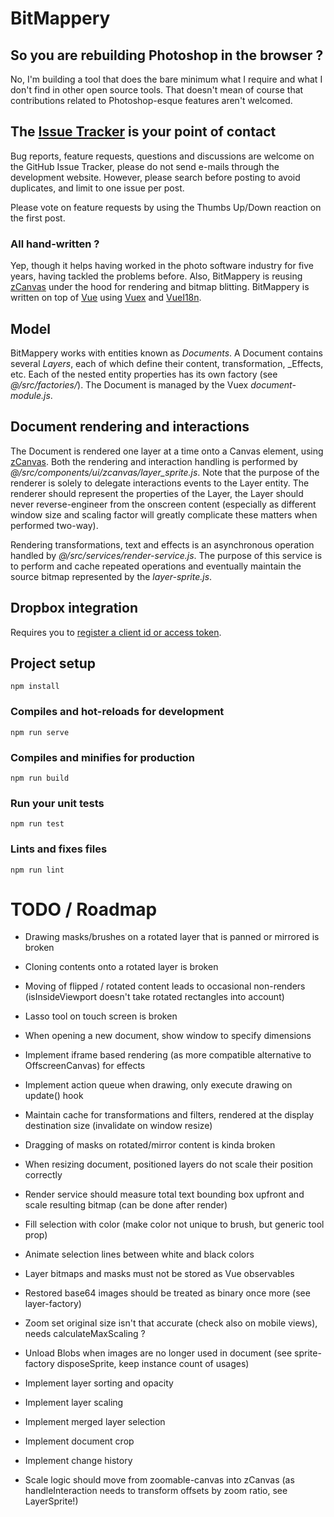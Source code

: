 # BitMappery

## So you are rebuilding Photoshop in the browser ?

No, I'm building a tool that does the bare minimum what I require and what I don't
find in other open source tools. That doesn't mean of course that contributions
related to Photoshop-esque features aren't welcomed.

## The [Issue Tracker](https://github.com/igorski/bitmappery/issues) is your point of contact

Bug reports, feature requests, questions and discussions are welcome on the GitHub Issue Tracker, please do not send e-mails through the development website. However, please search before posting to avoid duplicates, and limit to one issue per post.

Please vote on feature requests by using the Thumbs Up/Down reaction on the first post.

### All hand-written ?

Yep, though it helps having worked in the photo software industry for five years, having
tackled the problems before. Also, BitMappery is reusing [zCanvas](https://github.com/igorski/zCanvas)
under the hood for rendering and bitmap blitting. BitMappery is written on top of [Vue](https://github.com/vuejs/vue) using [Vuex](https://github.com/vuejs/vuex) and [VueI18n](https://github.com/kazupon/vue-i18n).

## Model

BitMappery works with entities known as _Documents_. A Document contains several _Layers_, each of
which define their content, transformation, _Effects, etc. Each of the nested entity properties
has its own factory (see _@/src/factories/_). The Document is managed by the Vuex _document-module.js_.

## Document rendering and interactions

The Document is rendered one layer at a time onto a Canvas element, using [zCanvas](https://github.com/igorski/zCanvas). Both the rendering and interaction handling is performed by _@/src/components/ui/zcanvas/layer_sprite.js_.
Note that the purpose of the renderer is solely to delegate interactions events to the Layer entity. The
renderer should represent the properties of the Layer, the Layer should never reverse-engineer from the onscreen
content (especially as different window size and scaling factor will greatly complicate these matters when
performed two-way).

Rendering transformations, text and effects is an asynchronous operation handled by _@/src/services/render-service.js_. The purpose of this service is to perform and cache repeated operations and eventually maintain
the source bitmap represented by the _layer-sprite.js_.

## Dropbox integration

Requires you to [register a client id or access token](https://www.dropbox.com/developers/apps).

## Project setup
```
npm install
```

### Compiles and hot-reloads for development
```
npm run serve
```

### Compiles and minifies for production
```
npm run build
```

### Run your unit tests
```
npm run test
```

### Lints and fixes files
```
npm run lint
```

# TODO / Roadmap

* Drawing masks/brushes on a rotated layer that is panned or mirrored is broken
* Cloning contents onto a rotated layer is broken
* Moving of flipped / rotated content leads to occasional non-renders (isInsideViewport doesn't take rotated rectangles into account)
* Lasso tool on touch screen is broken

* When opening a new document, show window to specify dimensions
* Implement iframe based rendering (as more compatible alternative to OffscreenCanvas) for effects
* Implement action queue when drawing, only execute drawing on update() hook
* Maintain cache for transformations and filters, rendered at the display destination size (invalidate on window resize)
* Dragging of masks on rotated/mirror content is kinda broken
* When resizing document, positioned layers do not scale their position correctly
* Render service should measure total text bounding box upfront and scale resulting bitmap (can be done after render)
* Fill selection with color (make color not unique to brush, but generic tool prop)
* Animate selection lines between white and black colors
* Layer bitmaps and masks must not be stored as Vue observables
* Restored base64 images should be treated as binary once more (see layer-factory)
* Zoom set original size isn't that accurate (check also on mobile views), needs calculateMaxScaling ?
* Unload Blobs when images are no longer used in document (see sprite-factory disposeSprite, keep instance count of usages)
* Implement layer sorting and opacity
* Implement layer scaling
* Implement merged layer selection
* Implement document crop
* Implement change history
* Scale logic should move from zoomable-canvas into zCanvas (as handleInteraction needs to transform offsets by zoom ratio, see LayerSprite!)
